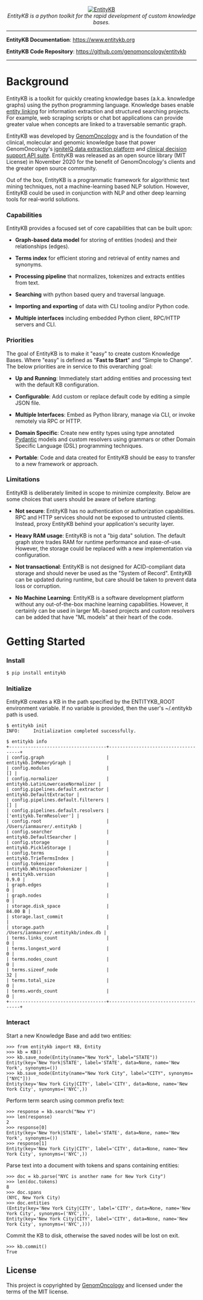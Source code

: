 <p align="center">
  <a href="https://www.entitykb.org">
    <img src="https://www.entitykb.org/img/logo.png" alt="EntityKB">
  </a>
  <br/>
  <em>
    EntityKB is a python toolkit for the rapid development of custom
    knowledge bases.
  </em>
</p>

---

**EntityKB Documentation**:
<a href="https://www.entitykb.org" target="_blank">
    https://www.entitykb.org
</a>

**EntityKB Code Repository**:
<a href="https://github.com/genomoncology/entitykb" target="_blank">
    https://github.com/genomoncology/entitykb
</a>

---

# Background

EntityKB is a toolkit for quickly creating knowledge bases (a.k.a.
knowledge graphs) using the python programming language.  Knowledge
bases enable [entity linking](https://en.wikipedia.org/wiki/Entity_linking)
for information extraction and structured searching projects.
For example, web scraping scripts or chat bot applications can provide
greater value when concepts are linked to a traversable semantic graph.

EntityKB was developed by [GenomOncology](https://www.genomoncology.com/)
and is the foundation of the clinical, molecular and genomic knowledge
base that power GenomOncology's [igniteIQ data extraction
platform](https://genomoncology.com/igniteiq) and [clinical decision
support API suite](https://genomoncology.com/api-suite). EntityKB
was released as an open source library (MIT License) in November
2020 for the benefit of GenomOncology's clients and the greater
open source community.

Out of the box, EntityKB is a programmatic framework for algorithmic text
mining techniques, not a machine-learning based NLP solution. However, 
EntityKB could be used in conjunction with NLP and other deep learning
tools for real-world solutions.


### Capabilities

EntityKB provides a focused set of core capabilities that can be built upon:

* **Graph-based data model** for storing of entities (nodes) and their
  relationships (edges).
  
* **Terms index** for efficient storing and retrieval of entity names and
  synonyms.
  
* **Processing pipeline** that normalizes, tokenizes and extracts entities
  from text.

* **Searching** with python based query and traversal language.

* **Importing and exporting** of data with CLI tooling and/or Python code.
  
* **Multiple interfaces** including embedded Python client, RPC/HTTP servers
  and CLI.

  
### Priorities

The goal of EntityKB is to make it "easy" to create custom Knowledge Bases.
Where "easy" is defined as "**Fast to Start**" and "Simple to Change".
The below priorities are in service to this overarching goal:

* **Up and Running**: Immediately start adding entities and processing
  text with the default KB configuration.

* **Configurable**: Add custom or replace default code by editing a simple
  JSON file.
  
* **Multiple Interfaces**: Embed as Python library, manage via CLI,
  or invoke remotely via RPC or HTTP.

* **Domain Specific**: Create new entity types using type annotated
  [Pydantic](https://pydantic-docs.helpmanual.io/) models and custom
  resolvers using grammars or other Domain Specific Language (DSL)
  programming techniques.

* **Portable**: Code and data created for EntityKB should be easy to
  transfer to a new framework or approach.
  

### Limitations

EntityKB is deliberately limited in scope to minimize complexity.
Below are some choices that users should be aware of before starting:

* **Not secure**: EntityKB has no authentication or authorization
  capabilities. RPC and HTTP services should not be exposed to
  untrusted clients. Instead, proxy EntityKB behind your application's
  security layer.
  
* **Heavy RAM usage**: EntityKB is not a "big data" solution.
  The default graph store trades RAM for runtime performance and ease-of-use.
  However, the storage could be replaced with a new implementation
  via configuration.

* **Not transactional**: EntityKB is not designed for ACID-compliant
  data storage and should never be used as the "System of Record". 
  EntityKB can be updated during runtime, but care should be taken to
  prevent data loss or corruption.
  
* **No Machine Learning**: EntityKB is a software development platform
  without any out-of-the-box machine learning capabilities. However, it
  certainly can be used in larger ML-based projects and custom resolvers
  can be added that have "ML models" at their heart of the code.
  
# Getting Started

### Install

```bash
$ pip install entitykb
```

### Initialize

EntityKB creates a KB in the path specified by the ENTITYKB_ROOT environment
variable. If no variable is provided, then the user's ~/.entitykb path is
used.

```text
$ entitykb init
INFO:     Initialization completed successfully.

$ entitykb info
+------------------------------------+-------------------------------------+
| config.graph                       |              entitykb.InMemoryGraph |
| config.modules                     |                                  [] |
| config.normalizer                  |   entitykb.LatinLowercaseNormalizer |
| config.pipelines.default.extractor |           entitykb.DefaultExtractor |
| config.pipelines.default.filterers |                                  [] |
| config.pipelines.default.resolvers |           ['entitykb.TermResolver'] |
| config.root                        |          /Users/ianmaurer/.entitykb |
| config.searcher                    |            entitykb.DefaultSearcher |
| config.storage                     |              entitykb.PickleStorage |
| config.terms                       |             entitykb.TrieTermsIndex |
| config.tokenizer                   |        entitykb.WhitespaceTokenizer |
| entitykb.version                   |                               0.9.0 |
| graph.edges                        |                                   0 |
| graph.nodes                        |                                   0 |
| storage.disk_space                 |                             84.00 B |
| storage.last_commit                |                                     |
| storage.path                       | /Users/ianmaurer/.entitykb/index.db |
| terms.links_count                  |                                   0 |
| terms.longest_word                 |                                   0 |
| terms.nodes_count                  |                                   0 |
| terms.sizeof_node                  |                                  32 |
| terms.total_size                   |                                   0 |
| terms.words_count                  |                                   0 |
+------------------------------------+-------------------------------------+
```

### Interact

Start a new Knowledge Base and add two entities:

```
>>> from entitykb import KB, Entity
>>> kb = KB()
>>> kb.save_node(Entity(name="New York", label="STATE"))
Entity(key='New York|STATE', label='STATE', data=None, name='New York', synonyms=())
>>> kb.save_node(Entity(name="New York City", label="CITY", synonyms=["NYC"]))
Entity(key='New York City|CITY', label='CITY', data=None, name='New York City', synonyms=('NYC',))
```

Perform term search using common prefix text:
```
>>> response = kb.search("New Y")
>>> len(response)
2
>>> response[0]
Entity(key='New York|STATE', label='STATE', data=None, name='New York', synonyms=())
>>> response[1]
Entity(key='New York City|CITY', label='CITY', data=None, name='New York City', synonyms=('NYC',))
```

Parse text into a document with tokens and spans containing entities:
```
>>> doc = kb.parse("NYC is another name for New York City")
>>> len(doc.tokens)
8
>>> doc.spans
(NYC, New York City)
>>> doc.entities
(Entity(key='New York City|CITY', label='CITY', data=None, name='New York City', synonyms=('NYC',)),
Entity(key='New York City|CITY', label='CITY', data=None, name='New York City', synonyms=('NYC',)))
```

Commit the KB to disk, otherwise the saved nodes will be lost on exit.
```
>>> kb.commit()
True
```


## License

This project is copyrighted by
[GenomOncology](https://www.genomoncology.com/) and licensed under
the terms of the MIT license.
